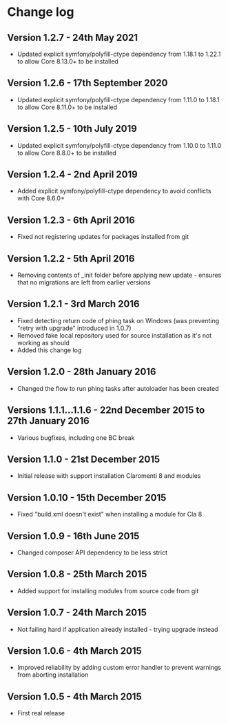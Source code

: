 # Change log #

## Version 1.2.7 - 24th May 2021
* Updated explicit symfony/polyfill-ctype dependency from 1.18.1 to 1.22.1 to allow Core 8.13.0+ to be installed

## Version 1.2.6 - 17th September 2020
* Updated explicit symfony/polyfill-ctype dependency from 1.11.0 to 1.18.1 to allow Core 8.11.0+ to be installed

## Version 1.2.5 - 10th July 2019
 * Updated explicit symfony/polyfill-ctype dependency from 1.10.0 to 1.11.0 to allow Core 8.8.0+ to be installed

## Version 1.2.4 - 2nd April 2019
 * Added explicit symfony/polyfill-ctype dependency to avoid conflicts with Core 8.6.0+

## Version 1.2.3 - 6th April 2016
 * Fixed not registering updates for packages installed from git

## Version 1.2.2 - 5th April 2016
 * Removing contents of _init folder before applying new update - ensures that no migrations are left from earlier versions

## Version 1.2.1 - 3rd March 2016
 * Fixed detecting return code of phing task on Windows (was preventing "retry with upgrade" introduced in 1.0.7)
 * Removed fake local repository used for source installation as it's not working as should
 * Added this change log

## Version 1.2.0 - 28th January 2016
 * Changed the flow to run phing tasks after autoloader has been created

## Versions 1.1.1...1.1.6 - 22nd December 2015 to 27th January 2016
 * Various bugfixes, including one BC break

## Version 1.1.0 - 21st December 2015
 * Initial release with support installation Claromenti 8 and modules

## Version 1.0.10 - 15th December 2015
 * Fixed "build.xml doesn't exist" when installing a module for Cla 8

## Version 1.0.9 - 16th June 2015
 * Changed composer API dependency to be less strict

## Version 1.0.8 - 25th March 2015
 * Added support for installing modules from source code from git

## Version 1.0.7 - 24th March 2015
 * Not failing hard if application already installed - trying upgrade instead

## Version 1.0.6 - 4th March 2015
 * Improved reliability by adding custom error handler to prevent warnings from aborting installation

## Version 1.0.5 - 4th March 2015
 * First real release
